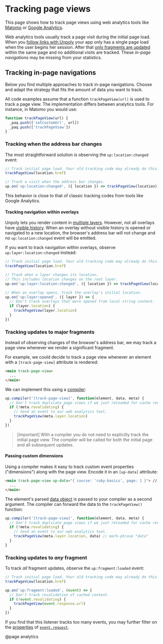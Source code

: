 Tracking page views
===================

This page shows how to track page views using web analytics tools like
[Matomo](https://matomo.org/) or [Google Analytics](https://analytics.google.com/).

Web analytics tools usually track a page visit during the initial page load.
When you [follow links with Unpoly](/up-follow) your app only has a single page load when the user begins her session.
After that [only fragments are updated](/up.link) within the same page and no additional visits are tracked.
These *in-page navigations* may be missing from your statistics.


## Tracking in-page navigations

Below you find multiple approaches to track in-page navigations. 
Choose and adapt the strategy that fits the amount of data you want to track.

All code examples assume that a function `trackPageView(url)` is used to track a page view.
The implementation differs between analytics tools. For instance, in Matomo you
would use:

```js
function trackPageView(url) {
  _paq.push(['setCustomUrl', url])
  _paq.push(['trackPageView'])
}
```

### Tracking when the address bar changes

The most straightforward solution is observing the `up:location:changed` event:

```js
// Track initial page load. Your old tracking code may already do this.
trackPageView(location.href)

// Track a visit when the address bar changes.
up.on('up:location:changed', ({ location }) => trackPageView(location))
```

This behavior is close to that of classic tracking codes from tools like Google Analytics.


#### Tracking navigation within overlays

Unpoly lets you render content in [multiple layers](/up.layer). However, not all overlays have [visible history](/up.Layer.prototype.history).
When an overlay without visible history is opened or navigated to a new location, the browser's address bar will not change and no `up:location:changed` event will be emitted.

If you want to track navigation within overlays, observe `up:layer:location:changed` instead: 

```js
// Track initial page load. Your old tracking code may already do this.
trackPageView(location.href)

// Track when a layer changes its location.
// This includes location changes on the root layer. 
up.on('up:layer:location:changed', ({ location }) => trackPageView(location))

// When an overlay opens, track the overlay's initial location.
up.on('up:layer:opened', ({ layer }) => {
  // Don't track overlays that were opened from local string content.
  if (layer.location) {
    trackPageView(layer.location)
  }
})
```


### Tracking updates to major fragments

Instead of observing changes of the browser's address bar, we may track a page view whenever we render a significant
fragment.

For example, we could decide to track a page view whenever an element with a `[track-page-view]` attribute
is rendered:


```html
<main track-page-view>
  ...
</main>
```

We can implement this using a [compiler](/up.compiler):

```js
up.compiler('[track-page-view]', function(element, data, meta) {
  // Don't track duplicate page views if we just reloaded for cache revalidation. 
  if (!meta.revalidating) {
    // Send an event to our web analytics tool.
    trackPageView(meta.layer.location)
  }
})
```

> [important]
> With a compiler you do not need to explicitly track the initial page view.
> The compiler will be called for both the initial page and all subsequent updates.


#### Passing custom dimensions

Using a compiler makes it easy to track custom event properties ("dimensions") along with the page view.
Encode it in an `[up-data]` attribute:

```html
<main track-page-view up-data="{ course: 'ruby-basics', page: 1 }"> // mark-phrase up-data
  ...
</main>
```

The element's parsed [data object](/data) is passed to your compiler as a second argument. The compiler can
forward the data to the `trackPageView()` function:


```js
up.compiler('[track-page-view]', function(element, data, meta) {
  // Don't track duplicate page views if we just reloaded for cache revalidation. 
  if (!meta.revalidating) {
    // Send an event to our web analytics tool.
    trackPageView(meta.layer.location, data) // mark-phrase "data"
  }
}
```



### Tracking updates to *any* fragment

To track *all* fragment updates, observe the `up:fragment:loaded` event:

```js
// Track initial page load. Your old tracking code may already do this.
trackPageView(location.href)

up.on('up:fragment:loaded', (event) => {
  // Don't track revalidation of cached content. 
  if (!event.revalidating) {
    trackPageView(event.response.url)
  }
})
```

If you find that this listener tracks too many events, you may further filter on the [properties](/up.Request) of [`event.request`](/up:fragment:loaded#event.request).



@page analytics
